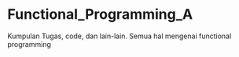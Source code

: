 # Functional_Programming_A
Kumpulan Tugas, code, dan lain-lain. Semua hal mengenai functional programming
